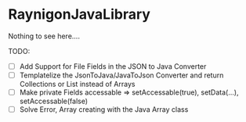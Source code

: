 # RaynigonJavaLibrary

Nothing to see here....


TODO:

- [ ] Add Support for File Fields in the JSON to Java Converter
- [ ] Templatelize the JsonToJava/JavaToJson Converter and return Collections or List instead of Arrays
- [ ] Make private Fields accessable => setAccessable(true), setData(...), setAccessable(false)
- [ ] Solve Error, Array creating with the Java Array class
